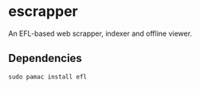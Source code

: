 # escrapper 

An EFL-based  web scrapper, indexer and offline viewer.

## Dependencies

	sudo pamac install efl
